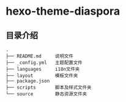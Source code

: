 # hexo-theme-diaspora

## 目录介绍

```
.
├── README.md     说明文件
├── _config.yml   主题配置文件
├── languages     i18n文件夹
├── layout        模板文件夹
├── package.json  
├── scripts       脚本及样式文件夹  
└── source        静态资源文件夹

```